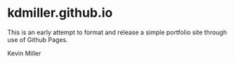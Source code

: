 # kdmiller.github.io

This is an early attempt to format and release a simple portfolio site through use of Github Pages.  

Kevin Miller
